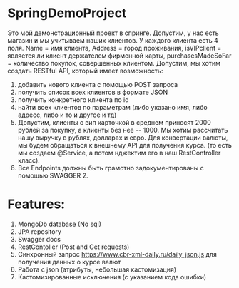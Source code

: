# SpringDemoProject
Это мой демонстрационный проект в спринге. Допустим, у нас есть магазин и мы учитываем наших клиентов. У каждого клиента есть 4 поля. Name = имя клиента, Address = город проживания, isVIPclient = является ли клиент держателем фирменной карты, purchasesMadeSoFar = количество покупок, совершенных клиентом. Допустим, мы хотим создать RESTful API, который имеет возможность:
1) добавить нового клиента с помощью POST запроса
2) получить список всех клиентов в формате JSON 
3) получить конкретного клиента по id
4) найти всех клиентов по параметрам (либо указано имя, либо адресс, либо и то и другое и тд)
5) Допустим, клиенты с вип карточкой в среднем приносят 2000 рублей за покупку, а клиенты без неё -- 1000. Мы хотим рассчитать нашу выручку в рублях, долларах и евро. Для конвертации валюты, мы будем обращаться к внешнему API для получения курса. (то есть мы создаем @Service, а потом нджектим его в наш RestController класс). 
6) Все Endpoints должны быть грамотно задокументированы с помощью SWAGGER 2. 
# Features:
1) MongoDb database (No sql)
2) JPA repository
3) Swagger docs
4) RestContoller (Post and Get requests)
5) Синхронный запрос https://www.cbr-xml-daily.ru/daily_json.js для получения данных о курсе валют 
6) Работа с json (атрибуты, небольшая кастомизация)
7) Кастомизированные исключения (с указанием кода ошибки)
